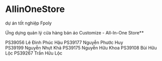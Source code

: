 # AllinOneStore
dự án tốt nghiệp Fpoly

Ứng dựng quản lý cửa hàng bán áo Customize - All-In-One Store**

PS39056	Lê Đinh Phúc Hậu
PS39177	Nguyễn Phước Huy	
PS39199	Nguyễn Nhựt Khả	
PS39175	Nguyễn Hữu Khoa	
PS39108	Bùi Hữu Lộc	
PS39267	Trần Hữu Lộc	
